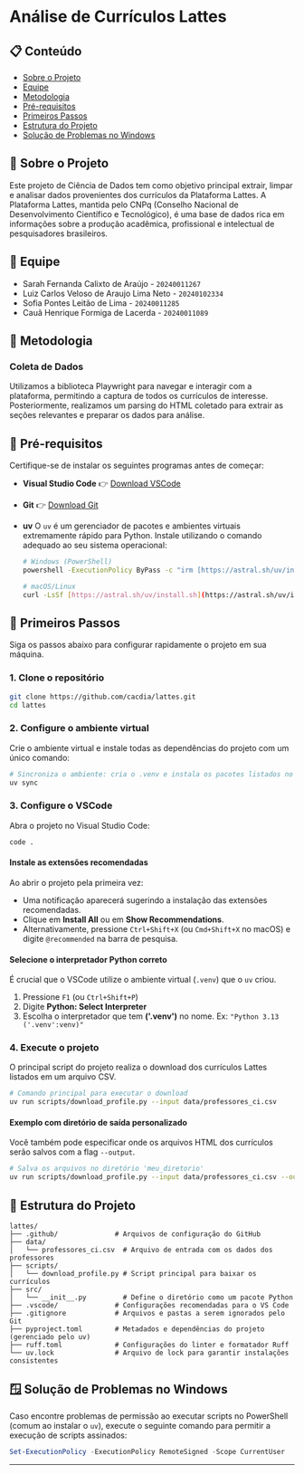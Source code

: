 # Análise de Currículos Lattes

## 📋 Conteúdo

- [Sobre o Projeto](#-sobre-o-projeto)
- [Equipe](#-equipe)
- [Metodologia](#-metodologia)
- [Pré-requisitos](#-pré-requisitos)
- [Primeiros Passos](#-primeiros-passos)
- [Estrutura do Projeto](#-estrutura-do-projeto)
- [Solução de Problemas no Windows](#-solução-de-problemas-no-windows)


## 📖 Sobre o Projeto
Este projeto de Ciência de Dados tem como objetivo principal extrair, limpar e analisar dados provenientes dos currículos da Plataforma Lattes. A Plataforma Lattes, mantida pelo CNPq (Conselho Nacional de Desenvolvimento Científico e Tecnológico), é uma base de dados rica em informações sobre a produção acadêmica, profissional e intelectual de pesquisadores brasileiros.

## 👥 Equipe

  - Sarah Fernanda Calixto de Araújo - `20240011267`
  - Luiz Carlos Veloso de Araujo Lima Neto - `20240102334`
  - Sofia Pontes Leitão de Lima - `20240011285`
  - Cauã Henrique Formiga de Lacerda - `20240011089`

## 🔬 Metodologia

### Coleta de Dados
Utilizamos a biblioteca Playwright para navegar e interagir com a plataforma, permitindo a captura de todos os currículos de interesse. Posteriormente, realizamos um parsing do HTML coletado para extrair as seções relevantes e preparar os dados para análise.


## 🔧 Pré-requisitos

Certifique-se de instalar os seguintes programas antes de começar:

- **Visual Studio Code** 👉 [Download VSCode](https://code.visualstudio.com/)

- **Git** 👉 [Download Git](https://git-scm.com/downloads)

- **uv** O `uv` é um gerenciador de pacotes e ambientes virtuais extremamente rápido para Python. Instale utilizando o comando adequado ao seu sistema operacional:

  ```bash
  # Windows (PowerShell)
  powershell -ExecutionPolicy ByPass -c "irm [https://astral.sh/uv/install.ps1](https://astral.sh/uv/install.ps1) | iex"

  # macOS/Linux
  curl -LsSf [https://astral.sh/uv/install.sh](https://astral.sh/uv/install.sh) | sh


## 🚀 Primeiros Passos

Siga os passos abaixo para configurar rapidamente o projeto em sua máquina.

### 1\. Clone o repositório

```bash
git clone https://github.com/cacdia/lattes.git
cd lattes
```

### 2\. Configure o ambiente virtual

Crie o ambiente virtual e instale todas as dependências do projeto com um único comando:

```bash
# Sincroniza o ambiente: cria o .venv e instala os pacotes listados no pyproject.toml
uv sync
```

### 3\. Configure o VSCode

Abra o projeto no Visual Studio Code:

```bash
code .
```

#### Instale as extensões recomendadas

Ao abrir o projeto pela primeira vez:

- Uma notificação aparecerá sugerindo a instalação das extensões recomendadas.
- Clique em **Install All** ou em **Show Recommendations**.
- Alternativamente, pressione `Ctrl+Shift+X` (ou `Cmd+Shift+X` no macOS) e digite `@recommended` na barra de pesquisa.

#### Selecione o interpretador Python correto

É crucial que o VSCode utilize o ambiente virtual (`.venv`) que o `uv` criou.

1.  Pressione `F1` (ou `Ctrl+Shift+P`)
2.  Digite **Python: Select Interpreter**
3.  Escolha o interpretador que tem **('.venv')** no nome. Ex: `"Python 3.13 ('.venv':venv)"`

### 4\. Execute o projeto

O principal script do projeto realiza o download dos currículos Lattes listados em um arquivo CSV.

```bash
# Comando principal para executar o download
uv run scripts/download_profile.py --input data/professores_ci.csv
```

#### Exemplo com diretório de saída personalizado

Você também pode especificar onde os arquivos HTML dos currículos serão salvos com a flag `--output`.

```bash
# Salva os arquivos no diretório 'meu_diretorio'
uv run scripts/download_profile.py --input data/professores_ci.csv --output meu_diretorio
```

## 📁 Estrutura do Projeto

```
lattes/
├── .github/              # Arquivos de configuração do GitHub
├── data/
│   └── professores_ci.csv  # Arquivo de entrada com os dados dos professores
├── scripts/
│   └── download_profile.py # Script principal para baixar os currículos
├── src/
│   └── __init__.py         # Define o diretório como um pacote Python
├── .vscode/              # Configurações recomendadas para o VS Code
├── .gitignore            # Arquivos e pastas a serem ignorados pelo Git
├── pyproject.toml        # Metadados e dependências do projeto (gerenciado pelo uv)
├── ruff.toml             # Configurações do linter e formatador Ruff
└── uv.lock               # Arquivo de lock para garantir instalações consistentes
```


## 🪟 Solução de Problemas no Windows

Caso encontre problemas de permissão ao executar scripts no PowerShell (comum ao instalar o `uv`), execute o seguinte comando para permitir a execução de scripts assinados:

```powershell
Set-ExecutionPolicy -ExecutionPolicy RemoteSigned -Scope CurrentUser
```

-----



